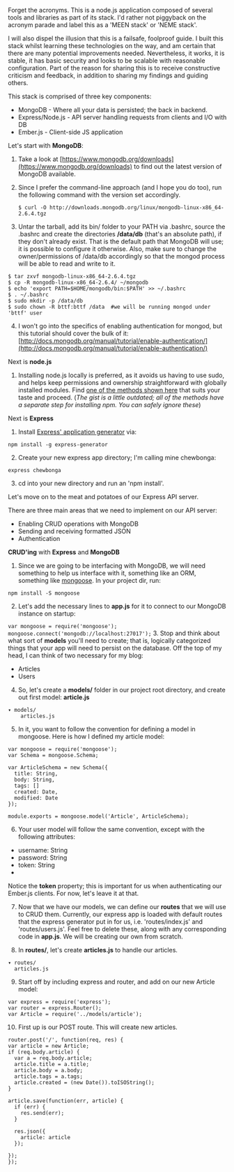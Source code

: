 Forget the acronyms. This is a node.js application composed of several tools and libraries as part of its stack. I'd rather not piggyback on the acronym parade and label this as a 'MEEN stack' or 'NEME stack'. 

I will also dispel the illusion that this is a failsafe, foolproof guide. I built this stack whilst learning these technologies on the way, and am certain that there are many potential improvements needed. Nevertheless, it works, it is stable, it has basic security and looks to be scalable with reasonable configuration. Part of the reason for sharing this is to receive constructive criticism and feedback, in addition to sharing my findings and guiding others.

This stack is comprised of three key components:

* MongoDB - Where all your data is persisted; the back in backend.
* Express/Node.js - API server handling requests from clients and I/O with DB
* Ember.js - Client-side JS application

Let's start with **MongoDB**:

1. Take a look at [https://www.mongodb.org/downloads](https://www.mongodb.org/downloads) to find out the latest version of MongoDB available.
2. Since I prefer the command-line approach (and I hope you do too), run the following command with the version set accordingly.

    ``$ curl -O http://downloads.mongodb.org/linux/mongodb-linux-x86_64-2.6.4.tgz``

3. Untar the tarball, add its bin/ folder to your PATH via .bashrc, source the .bashrc and create the directories **/data/db** (that's an absolute path), if they don't already exist. That is the default path that MongoDB will use; it is possible to configure it otherwise. Also, make sure to change the owner/permissions of /data/db accordingly so that the mongod process will be able to read and write to it.

  ```
  $ tar zxvf mongodb-linux-x86_64-2.6.4.tgz
  $ cp -R mongodb-linux-x86_64-2.6.4/ ~/mongodb
  $ echo 'export PATH=$HOME/mongodb/bin:$PATH' >> ~/.bashrc
  $ . ~/.bashrc
  $ sudo mkdir -p /data/db
  $ sudo chown -R bttf:bttf /data  #we will be running mongod under 'bttf' user
  ```
4. I won't go into the specifics of enabling authentication for mongod, but this tutorial should cover the bulk of it: [http://docs.mongodb.org/manual/tutorial/enable-authentication/](http://docs.mongodb.org/manual/tutorial/enable-authentication/)

Next is **node.js**

1. Installing node.js locally is preferred, as it avoids us having to use sudo, and helps keep permissions and ownership straightforward with globally installed modules. Find [one of the methods shown here](https://gist.github.com/isaacs/579814) that suits your taste and proceed. (*The gist is a little outdated; all of the methods have a separate step for installing npm. You can safely ignore these*)

Next is **Express**

1. Install [Express' application generator](https://github.com/expressjs/generator) via:

  ```
  npm install -g express-generator
  ```
2. Create your new express app directory; I'm calling mine chewbonga:

  ```
  express chewbonga
  ```
3. cd into your new directory and run an 'npm install'.

Let's move on to the meat and potatoes of our Express API server.

There are three main areas that we need to implement on our API server:

* Enabling CRUD operations with MongoDB
* Sending and receiving formatted JSON
* Authentication

**CRUD'ing** with **Express** and **MongoDB**

1. Since we are going to be interfacing with MongoDB, we will need something to help us interface with it, something like an ORM, something like [mongoose](https://github.com/LearnBoost/mongoose). In your project dir, run:

  ```
  npm install -S mongoose
  ```

2. Let's add the necessary lines to **app.js** for it to connect to our MongoDB instance on startup:

  ``
  var mongoose = require('mongoose');
  mongoose.connect('mongodb://localhost:27017');
  ``
3. Stop and think about what sort of **models** you'll need to create; that is, logically categorized things that your app will need to persist on the database. Off the top of my head, I can think of two necessary for my blog:
  * Articles
  * Users

4. So, let's create a **models/** folder in our project root directory, and create out first model: **article.js**

  ```
  ▾ models/
      articles.js  
  ```

5. In it, you want to follow the convention for defining a model in mongoose. Here is how I defined my article model:

  ```
  var mongoose = require('mongoose');
  var Schema = mongoose.Schema;
  
  var ArticleSchema = new Schema({
    title: String,
    body: String,
    tags: []
    created: Date,
    modified: Date
  });

  module.exports = mongoose.model('Article', ArticleSchema);
  ```
6. Your user model will follow the same convention, except with the following attributes:
  * username: String
  * password: String
  * token: String
  * 
  Notice the **token** property; this is important for us when authenticating our Ember.js clients. For now, let's leave it at that.

7. Now that we have our models, we can define our **routes** that we will use to CRUD them. Currently, our express app is loaded with default routes that the express generator put in for us, i.e. 'routes/index.js' and 'routes/users.js'. Feel free to delete these, along with any corresponding code in **app.js**. We will be creating our own from scratch.

8. In **routes/**, let's create **articles.js** to handle our articles.

  ```
  ▾ routes/
    articles.js
  ```
9. Start off by including express and router, and add on our new Article model:

  ```
  var express = require('express');
  var router = express.Router();
  var Article = require('../models/article');
  ```

10. First up is our POST route. This will create new articles. 

  ```
  router.post('/', function(req, res) {
  var article = new Article;
  if (req.body.article) {
    var a = req.body.article;
    article.title = a.title;
    article.body = a.body;
    article.tags = a.tags;
    article.created = (new Date()).toISOString();
  }

  article.save(function(err, article) {
    if (err) {
      res.send(err);
    }
    
    res.json({
      article: article
    });

  });
});

  ```
